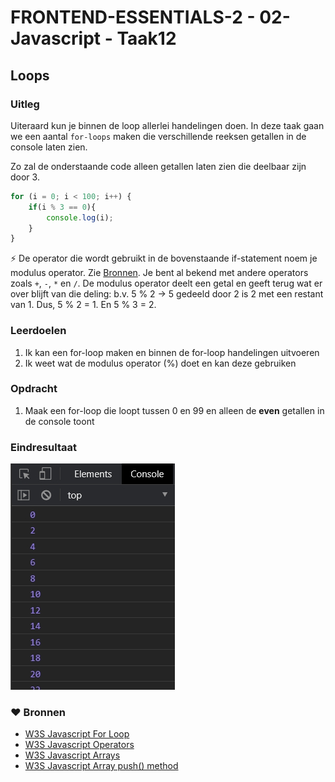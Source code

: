 # FRONTEND-ESSENTIALS-2 - 02-Javascript - Taak12
## Loops

### Uitleg

Uiteraard kun je binnen de loop allerlei handelingen doen. In deze taak gaan we een aantal `for-loops` maken die verschillende reeksen getallen in de console laten zien.

Zo zal de onderstaande code alleen getallen laten zien die deelbaar zijn door 3.
```js
for (i = 0; i < 100; i++) {
    if(i % 3 == 0){
        console.log(i);
    }
}
```
:zap: De operator die wordt gebruikt in de bovenstaande if-statement noem je modulus operator. Zie [Bronnen](#bronnen). Je bent al bekend met andere operators zoals `+`, `-`, `*` en `/`. De modulus operator deelt een getal en geeft terug wat er over blijft van die deling: b.v. 5 % 2 -> 5 gedeeld door 2 is 2 met een restant van 1. Dus, 5 % 2 = 1. En 5 % 3 = 2.


### Leerdoelen

1. Ik kan een for-loop maken en binnen de for-loop handelingen uitvoeren
2. Ik weet wat de modulus operator (%) doet en kan deze gebruiken

### Opdracht

1. Maak een for-loop die loopt tussen 0 en 99 en alleen de **even** getallen in de console toont

### Eindresultaat

![](img/eindresultaat-console-mod2.jpg)

### :heart: Bronnen

* [W3S Javascript For Loop](https://www.w3schools.com/js/js_loop_for.asp)
* [W3S Javascript Operators](https://www.w3schools.com/js/js_operators.asp)  
* [W3S Javascript Arrays](https://www.w3schools.com/js/js_arrays.asp)  
* [W3S Javascript Array push() method](https://www.w3schools.com/jsref/jsref_push.asp)
